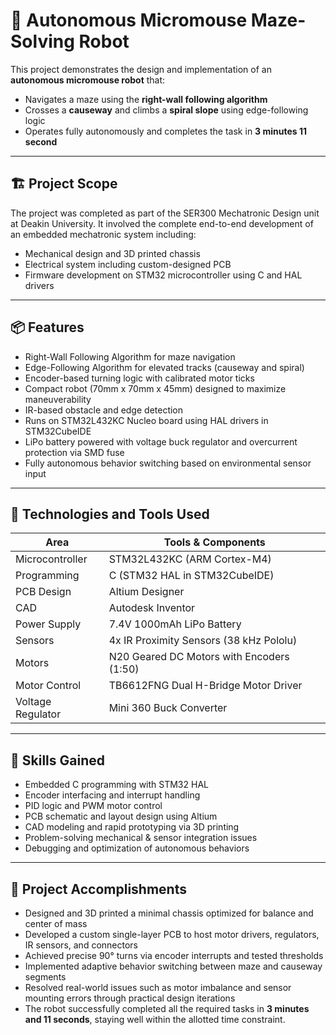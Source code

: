 # 🧠 Autonomous Micromouse Maze-Solving Robot

This project demonstrates the design and implementation of an **autonomous micromouse robot** that:
- Navigates a maze using the **right-wall following algorithm**
- Crosses a **causeway** and climbs a **spiral slope** using edge-following logic
- Operates fully autonomously and completes the task in **3 minutes 11 second**

---

## 🏗️ Project Scope

The project was completed as part of the SER300 Mechatronic Design unit at Deakin University. It involved the complete end-to-end development of an embedded mechatronic system including:

- Mechanical design and 3D printed chassis  
- Electrical system including custom-designed PCB  
- Firmware development on STM32 microcontroller using C and HAL drivers

---

## 📦 Features

- Right-Wall Following Algorithm for maze navigation  
- Edge-Following Algorithm for elevated tracks (causeway and spiral)  
- Encoder-based turning logic with calibrated motor ticks  
- Compact robot (70mm x 70mm x 45mm) designed to maximize maneuverability  
- IR-based obstacle and edge detection  
- Runs on STM32L432KC Nucleo board using HAL drivers in STM32CubeIDE  
- LiPo battery powered with voltage buck regulator and overcurrent protection via SMD fuse  
- Fully autonomous behavior switching based on environmental sensor input  

---

## 🧰 Technologies and Tools Used

| Area              | Tools & Components                                  |
|-------------------|-----------------------------------------------------|
| Microcontroller   | STM32L432KC (ARM Cortex-M4)                         |
| Programming       | C (STM32 HAL in STM32CubeIDE)                      |
| PCB Design        | Altium Designer                                     |
| CAD               | Autodesk Inventor                                   |
| Power Supply      | 7.4V 1000mAh LiPo Battery                            |
| Sensors           | 4x IR Proximity Sensors (38 kHz Pololu)            |
| Motors            | N20 Geared DC Motors with Encoders (1:50)          |
| Motor Control     | TB6612FNG Dual H-Bridge Motor Driver                |
| Voltage Regulator | Mini 360 Buck Converter                             |

---

## 🧠 Skills Gained

- Embedded C programming with STM32 HAL  
- Encoder interfacing and interrupt handling  
- PID logic and PWM motor control  
- PCB schematic and layout design using Altium  
- CAD modeling and rapid prototyping via 3D printing  
- Problem-solving mechanical & sensor integration issues  
- Debugging and optimization of autonomous behaviors

---

## 🚀 Project Accomplishments

- Designed and 3D printed a minimal chassis optimized for balance and center of mass  
- Developed a custom single-layer PCB to host motor drivers, regulators, IR sensors, and connectors  
- Achieved precise 90° turns via encoder interrupts and tested thresholds  
- Implemented adaptive behavior switching between maze and causeway segments  
- Resolved real-world issues such as motor imbalance and sensor mounting errors through practical design iterations
- The robot successfully completed all the required tasks in **3 minutes and 11 seconds**, staying well within the allotted time constraint.

